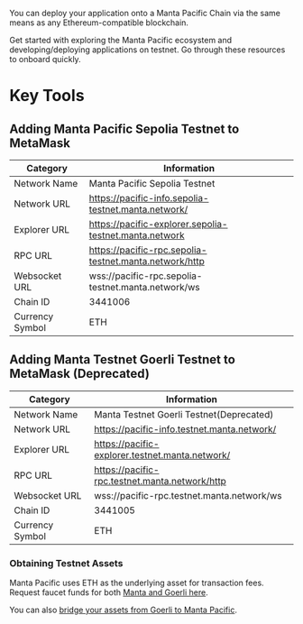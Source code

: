 You can deploy your application onto a Manta Pacific Chain via the same means as any Ethereum-compatible blockchain.

Get started with exploring the Manta Pacific ecosystem and developing/deploying applications on testnet. Go through these resources to onboard quickly.

# Key Tools

## Adding Manta Pacific Sepolia Testnet to MetaMask

| Category        | Information                                            |
| --------------- | ------------------------------------------------------ |
| Network Name    | Manta Pacific Sepolia Testnet                          |
| Network URL     | https://pacific-info.sepolia-testnet.manta.network/    |
| Explorer URL    | https://pacific-explorer.sepolia-testnet.manta.network |
| RPC URL         | https://pacific-rpc.sepolia-testnet.manta.network/http |
| Websocket URL   | wss://pacific-rpc.sepolia-testnet.manta.network/ws     |
| Chain ID        | 3441006                                                |
| Currency Symbol | ETH                                                    |

## Adding Manta Testnet Goerli Testnet to MetaMask (Deprecated)

| Category        | Information                                     |
| --------------- | ----------------------------------------------- |
| Network Name    | Manta Testnet Goerli Testnet(Deprecated)        |
| Network URL     | https://pacific-info.testnet.manta.network/     |
| Explorer URL    | https://pacific-explorer.testnet.manta.network/ |
| RPC URL         | https://pacific-rpc.testnet.manta.network/http  |
| Websocket URL   | wss://pacific-rpc.testnet.manta.network/ws      |
| Chain ID        | 3441005                                         |
| Currency Symbol | ETH                                             |

### Obtaining Testnet Assets

Manta Pacific uses ETH as the underlying asset for transaction fees. Request faucet funds for both [Manta and Goerli here](https://pacific-info.manta.network/).

You can also [bridge your assets from Goerli to Manta Pacific](https://pacific-bridge.manta.network/).
